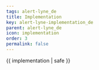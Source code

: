 ```yaml
---
tags: alert-lyne_de
title: Implementation
key: alert-lyne-implementation_de
parent: alert-lyne_de
icon: implementation
order: 3
permalink: false  
---
```

 {{ implementation | safe }}


